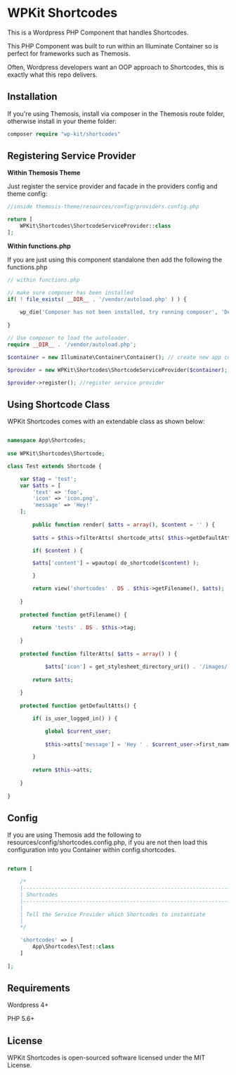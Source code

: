 # WPKit Shortcodes

This is a Wordpress PHP Component that handles Shortcodes.

This PHP Component was built to run within an Illuminate Container so is perfect for frameworks such as Themosis.

Often, Wordpress developers want an OOP approach to Shortcodes, this is exactly what this repo delivers.

## Installation

If you're using Themosis, install via composer in the Themosis route folder, otherwise install in your theme folder:

```php
composer require "wp-kit/shortcodes"
```

## Registering Service Provider

**Within Themosis Theme**

Just register the service provider and facade in the providers config and theme config:

```php
//inside themosis-theme/resources/config/providers.config.php

return [
    WPKit\Shortcodes\ShortcodeServiceProvider::class
];
```

**Within functions.php**

If you are just using this component standalone then add the following the functions.php

```php
// within functions.php

// make sure composer has been installed
if( ! file_exists( __DIR__ . '/vendor/autoload.php' ) ) {
	
	wp_die('Composer has not been installed, try running composer', 'Dependancy Error');
	
}

// Use composer to load the autoloader.
require __DIR__ . '/vendor/autoload.php';

$container = new Illuminate\Container\Container(); // create new app container

$provider = new WPKit\Shortcodes\ShortcodeServiceProvider($container); // inject into service provider

$provider->register(); //register service provider
```


## Using Shortcode Class

WPKit Shortcodes comes with an extendable class as shown below:

```php

namespace App\Shortcodes;
    
use WPKit\Shortcodes\Shortcode;

class Test extends Shortcode {

	var $tag = 'test';
	var $atts = [
		'text' => 'foo',
		'icon' => 'icon.png',
		'message' => 'Hey!'
	];
    
    	public function render( $atts = array(), $content = '' ) {
    		
		$atts = $this->filterAtts( shortcode_atts( $this->getDefaultAtts(), $atts, $this->base ) );

		if( $content ) {

		$atts['content'] = wpautop( do_shortcode($content) );

		}

		return view('shortcodes' . DS . $this->getFilename(), $atts);
		
	}
		
	protected function getFilename() {
		
		return 'tests' . DS . $this->tag;
		
	}
	
	protected function filterAtts( $atts = array() ) {

    		$atts['icon'] = get_stylesheet_directory_uri() . '/images/' . $atts['icon']
		
		return $atts;
		
	}
		
	protected function getDefaultAtts() {

		if( is_user_logged_in() ) {

			global $current_user;
	
			$this->atts['message'] = 'Hey ' . $current_user->first_name;

		}
		
		return $this->atts;
		
	}
    
}


```

## Config

If you are using Themosis add the following to resources/config/shortcodes.config.php, if you are not then load this configuration into you Container within config.shortcodes.

```php

return [

    /*
    |--------------------------------------------------------------------------
    | Shortcodes
    |--------------------------------------------------------------------------
    |
    | Tell the Service Provider which Shortcodes to instantiate
    |
    */

    'shortcodes' => [
        App\Shortcodes\Test::class
    ]
     
];

```

## Requirements

Wordpress 4+

PHP 5.6+

## License

WPKit Shortcodes is open-sourced software licensed under the MIT License.
